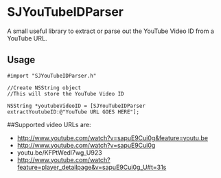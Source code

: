 SJYouTubeIDParser
=================

A small useful library to extract or parse out the YouTube Video ID from a YouTube URL.

## Usage

```
#import "SJYouTubeIDParser.h"
```

```objc
//Create NSString object
//This will store the YouTube Video ID

NSString *youtubeVideoID = [SJYouTubeIDParser extractYoutubeID:@"YouTube URL GOES HERE"];

```
##Supported video URLs are:

- http://www.youtube.com/watch?v=sapuE9Cui0g&feature=youtu.be
- http://www.youtube.com/watch?v=sapuE9Cui0g
- youtu.be/KFPtWedl7wg_U923
- http://www.youtube.com/watch?feature=player_detailpage&v=sapuE9Cui0g_U#t=31s
